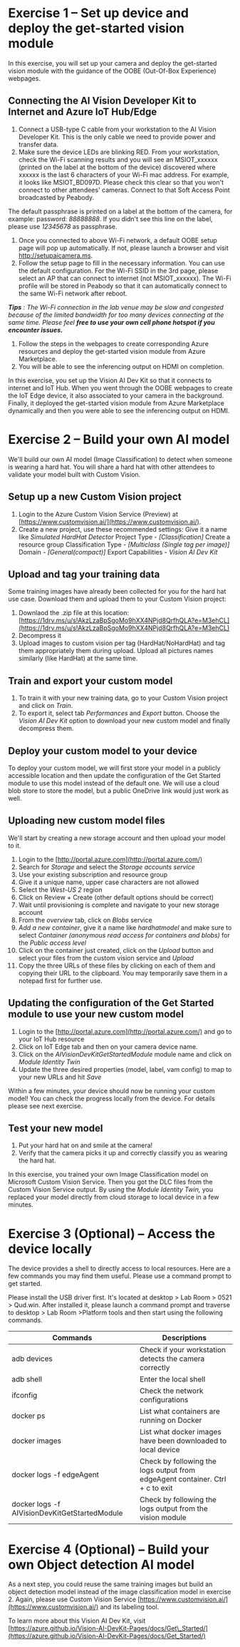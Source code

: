 # Exercise 1 – Set up device and deploy the get-started vision module

In this exercise, you will set up your camera and deploy the get-started vision module with the guidance of the OOBE (Out-Of-Box Experience) webpages.

## Connecting the AI Vision Developer Kit to Internet and Azure IoT Hub/Edge

1. Connect a USB-type C cable from your workstation to the AI Vision Developer Kit. This is the only cable we need to provide power and transfer data.
2. Make sure the device LEDs are blinking RED. From your workstation, check the Wi-Fi scanning results and you will see an MSIOT\_xxxxxx (printed on the label at the bottom of the device) discovered where xxxxxx is the last 6 characters of your Wi-Fi mac address. For example, it looks like MSIOT\_BD097D. Please check this clear so that you won&#39;t connect to other attendees&#39; cameras. Connect to that Soft Access Point broadcasted by Peabody.

The default passphrase is printed on a label at the bottom of the camera, for example: password: _88888888_. If you didn&#39;t see this line on the label, please use _12345678_ as passphrase.

1. Once you connected to above Wi-Fi network, a default OOBE setup page will pop up automatically. If not, please launch a browser and visit http://setupaicamera.ms.
2. Follow the setup page to fill in the necessary information. You can use the default configuration. For the Wi-Fi SSID in the 3rd page, please select an AP that can connect to internet (not MSIOT\_xxxxxx). The Wi-Fi profile will be stored in Peabody so that it can automatically connect to the same Wi-Fi network after reboot.

**_Tips_** _: The Wi-Fi connection in the lab venue may be slow and congested because of the limited bandwidth for too many devices connecting at the same time. Please feel_ **_free to use your own cell phone hotspot if you encounter issues._**

1. Follow the steps in the webpages to create corresponding Azure resources and deploy the get-started vision module from Azure Marketplace.
2. You will be able to see the inferencing output on HDMI on completion.

In this exercise, you set up the Vision AI Dev Kit so that it connects to internet and IoT Hub. When you went through the OOBE webpages to create the IoT Edge device, it also associated to your camera in the background. Finally, it deployed the get-started vision module from Azure Marketplace dynamically and then you were able to see the inferencing output on HDMI.

# Exercise 2 – Build your own AI model

We&#39;ll build our own AI model (Image Classification) to detect when someone is wearing a hard hat. You will share a hard hat with other attendees to validate your model built with Custom Vision.

## Setup up a new Custom Vision project

1. Login to the Azure Custom Vision Service (Preview) at [https://www.customvision.ai/](https://www.customvision.ai/).
2. Create a new project, use these recommended settings:
  Give it a name like _Simulated HardHat Detector_
  Project Type - _[Classification]_
  Create a resource group
  Classification Type - _[Multiclass (Single tag per image)]_
  Domain - _[General(compact)]_
  Export Capabilities - _Vision AI Dev Kit_

## Upload and tag your training data

Some training images have already been collected for you for the hard hat use case. Download them and upload them to your Custom Vision project:

1. Downlaod the .zip file at this location: [https://1drv.ms/u/s!AkzLzaBpSgoMo9hXX4NPjd8QrfhQLA?e=M3ehCL](https://1drv.ms/u/s!AkzLzaBpSgoMo9hXX4NPjd8QrfhQLA?e=M3ehCL)
2. Decompress it
3. Upload images to custom vision per tag (HardHat/NoHardHat) and tag them appropriately them during upload. Upload all pictures names similarly (like HardHat) at the same time.

## Train and export your custom model

1. To train it with your new training data, go to your Custom Vision project and click on _Train_.
2. To export it, select tab _Performances_ and _Export_ button. Choose the _Vision AI Dev Kit_ option to download your new custom model and finally decompress them.

## Deploy your custom model to your device

To deploy your custom model, we will first store your model in a publicly accessible location and then update the configuration of the Get Started module to use this model instead of the default one. We will use a cloud blob store to store the model, but a public OneDrive link would just work as well.

## Uploading new custom model files

We&#39;ll start by creating a new storage account and then upload your model to it.

1. Login to the [http://portal.azure.com](http://portal.azure.com/)
2. Search for _Storage_ and select the _Storage accounts_ _service_
3. Use your existing subscription and resource group
4. Give it a unique name, upper case characters are not allowed
5. Select the _West-US 2_ region
6. Click on Review + Create (other default options should be correct)
7. Wait until provisioning is complete and navigate to your new storage account
8. From the _overview_ tab, click on _Blobs_ service
9. _Add a new container_, give it a name like _hardhatmodel_ and make sure to select _Container (anonymous read access for containers and blobs)_ for the _Public access level_
10. Click on the container just created, click on the _Upload_ button and select your files from the custom vision service and _Upload_
11. Copy the three URLs of these files by clicking on each of them and copying their URL to the clipboard. You may temporarily save them in a notepad first for further use.

## Updating the configuration of the Get Started module to use your new custom model

1. Login to the [http://portal.azure.com](http://portal.azure.com/) and go to your IoT Hub resource
2. Click on IoT Edge tab and then on your camera device name.
3. Click on the _AIVisionDevKitGetStartedModule_ module name and click on _Module Identity Twin_
4. Update the three desired properties (model, label, vam config) to map to your new URLs and hit _Save_

Within a few minutes, your device should now be running your custom model! You can check the progress locally from the device. For details please see next exercise.

## Test your new model

1. Put your hard hat on and smile at the camera!
2. Verify that the camera picks it up and correctly classify you as wearing the hard hat.

In this exercise, you trained your own Image Classification model on Microsoft Custom Vision Service. Then you got the DLC files from the Custom Vision Service output. By using the _Module Identity Twin,_ you replaced your model directly from cloud storage to local device in a few minutes.

# Exercise 3 (Optional) – Access the device locally

The device provides a shell to directly access to local resources. Here are a few commands you may find them useful. Please use a command prompt to get started.

Please install the USB driver first. It's located at desktop > Lab Room > 0521 > Qud.win.
After installed it, please launch a command prompt and traverse to desktop > Lab Room >Platform tools and then start using the following commands.

| Commands | Descriptions |
| --- | --- |
| adb devices | Check if your workstation detects the camera correctly |
| adb shell | Enter the local shell |
| ifconfig | Check the network configurations |
| docker ps | List what containers are running on Docker |
| docker images | List what docker images have been downloaded to local device |
| docker logs -f edgeAgent | Check by following the logs output from edgeAgent container. Ctrl + c to exit |
| docker logs -f AIVisionDevKitGetStartedModule | Check by following the logs output from the vision module |

# Exercise 4 (Optional) – Build your own Object detection AI model

As a next step, you could reuse the same training images but build an object detection model instead of the image classification model in exercise 2. Again, please use Custom Vision Service [https://www.customvision.ai/](https://www.customvision.ai/) and its labeling tool.

To learn more about this Vision AI Dev Kit, visit [https://azure.github.io/Vision-AI-DevKit-Pages/docs/Get\_Started/](https://azure.github.io/Vision-AI-DevKit-Pages/docs/Get_Started/)
